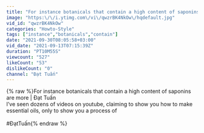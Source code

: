 ```yaml
---
title: "For instance botanicals that contain a high content of saponins are more | Đạt Tuấn"
image: "https:\/\/i.ytimg.com\/vi\/qwzrBK4NkOw\/hqdefault.jpg"
vid_id: "qwzrBK4NkOw"
categories: "Howto-Style"
tags: ["instance","botanicals","contain"]
date: "2021-09-30T08:05:58+03:00"
vid_date: "2021-09-13T07:15:39Z"
duration: "PT10M55S"
viewcount: "527"
likeCount: "53"
dislikeCount: "0"
channel: "Đạt Tuấn"
---
```

{% raw %}For instance botanicals that contain a high content of saponins are more | Đạt Tuấn<br />I’ve seen dozens of videos on youtube, claiming to show you how to make essential oils, only to show you a process of<br /><br />#ĐạtTuấn{% endraw %}
